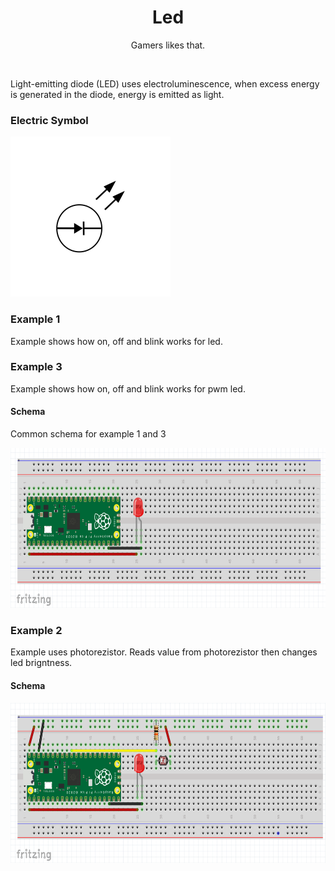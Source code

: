 <div align="center">
  <h1> Led </h1>
  <p> Gamers likes that. </p>
</div>  
<br/>

Light-emitting diode (LED) uses electroluminescence, when excess energy is generated in the diode, energy is emitted as light.

### Electric Symbol

<img src="https://github.com/psp515/MicroPico/blob/main/images/led/led_symbol.png" alt="symbol" height=256/>

### Example 1

Example shows how on, off and blink works for led.

### Example 3

Example shows how on, off and blink works for pwm led.

#### Schema 

Common schema for example 1 and 3

<img src="https://github.com/psp515/MicroPico/blob/main/images/led/ex1ex3_schema.png" alt="symbol" height=256/>

### Example 2

Example uses photorezistor. Reads value from photorezistor then changes led brigntness.

#### Schema 

<img src="https://github.com/psp515/MicroPico/blob/main/images/led/ex2_schema.png" alt="symbol" height=256/>
